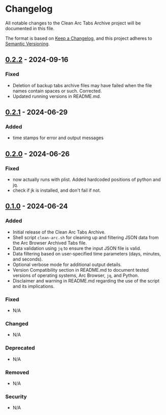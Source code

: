 # Changelog

All notable changes to the Clean Arc Tabs Archive project will be documented in this file.

The format is based on [Keep a Changelog](https://keepachangelog.com/en/1.0.0/), and this project adheres to [Semantic Versioning](https://semver.org/spec/v2.0.0.html).

## [0.2.2](https://github.com/smagt/filter-arc-archived-tabs/releases/tag/0.2.2) - 2024-09-16

### Fixed
- Deletion of backup tabs archive files may have failed when the file names contain spaces or such.  Corrected.
- Updated running versions in README.md.

## [0.2.1](https://github.com/smagt/filter-arc-archived-tabs/releases/tag/0.2.1) - 2024-06-29

### Added
- time stamps for error and output messages

## [0.2.0](https://github.com/smagt/filter-arc-archived-tabs/releases/tag/0.2.0) - 2024-06-26

### Fixed
- now actually runs with plist. Added hardcoded positions of python and jq.  
- check if jk is installed, and don't fail if not.

## [0.1.0](https://github.com/smagt/filter-arc-archived-tabs/releases/tag/0.1.0) - 2024-06-24

### Added
- Initial release of the Clean Arc Tabs Archive.
- Shell script `clean-arc.sh` for cleaning up and filtering JSON data from the Arc Browser Archived Tabs file.
- Data validation using `jq` to ensure the input JSON file is valid.
- Data filtering based on user-specified time parameters (days, minutes, and seconds).
- Optional verbose mode for additional output details.
- Version Compatibility section in README.md to document tested versions of operating systems, Arc Browser, `jq`, and Python.
- Disclaimer and warning in README.md regarding the use of the script and its implications.

### Fixed
- N/A

### Changed
- N/A

### Deprecated
- N/A

### Removed
- N/A

### Security
- N/A

[Unreleased]: ...
[0.1.0]: ...
